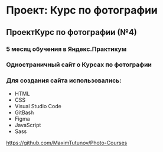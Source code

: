 # Проект: Курс по фотографии

## ПроектКурс по фотографии (№4)

### 5 месяц обучения в Яндекс.Практикум
### Одностраничный сайт о Курсах по фотографии
### Для создания сайта использовались:

* HTML
* CSS
* Visual Studio Code
* GitBash
* Figma
* JavaScript
* Sass

https://github.com/MaximTutunov/Photo-Courses


